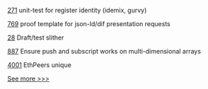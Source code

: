 
[271](https://github.com/hyperledger-labs/fabric-token-sdk/pull/271) unit-test for register identity (idemix, gurvy)

[769](https://github.com/hyperledger-labs/business-partner-agent/pull/769) proof template for json-ld/dif presentation requests

[28](https://github.com/hyperledger-labs/perun-eth-contracts/pull/28) Draft/test slither

[887](https://github.com/hyperledger-labs/solang/pull/887) Ensure push and subscript works on multi-dimensional arrays

[4001](https://github.com/hyperledger/besu/pull/4001) EthPeers unique


[See more >>>](https://start-here.hyperledger.org/pull-requests)
